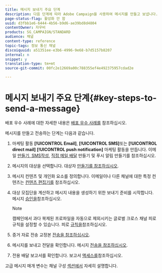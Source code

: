 ```yaml
---
title: 메시지 보내기 주요 단계
description: 다음 단계에 따라 Adobe Campaign을 사용하여 메시지를 만들고 보냅니다.
page-status-flag: 활성화 안 함
uuid: d3fbb1e6-6444-4b56-b9d6-ae39bd8d4804
contentOwner: 자우비
products: SG_CAMPAIGN/STANDARD
audience: 채널
content-type: reference
topic-tags: 정보 통신 채널
discoiquuid: a51351ee-e3b6-4996-9e68-b7d5157b8207
internal: n
snippet: y
translation-type: tm+mt
source-git-commit: 00fc2e12669a00c788355ef4e492375957cdad2e

---
```



# 메시지 보내기 주요 단계{#key-steps-to-send-a-message}

배포 우수 사례에 대한 자세한 내용은 [배포 우수 사례를](http://docs.campaign.adobe.com/doc/standard/getting_started/en/ACS_DeliveryBestPractices.html) 참조하십시오.

메시지를 만들고 전송하는 단계는 다음과 같습니다.

1. 마케팅 활동 **[!UICONTROL Email]**, **[!UICONTROL SMS]**&#x200B;또는 **[!UICONTROL direct mail]** **[!UICONTROL push notification]** 마케팅 활동을 만듭니다. 이메일 [만들기, SMS](../../channels/using/creating-an-email.md)[작성](../../channels/using/creating-an-sms-message.md), [직접 메일 배달](../../channels/using/creating-the-direct-mail.md) 만들기 및 푸시 알림 [](../../channels/using/preparing-and-sending-a-push-notification.md)만들기를 참조하십시오.
1. 메시지의 대상을 선택합니다. 대상자 [만들기를 참조하십시오](../../audiences/using/creating-audiences.md).
1. 메시지 컨텐츠 및 개인화 요소를 정의합니다. 이메일이나 다른 채널에 대한 특정 컨텐츠는 [컨텐츠 편집기를](../../designing/using/overview.md) 참조하십시오.
1. 대상 모집단을 계산하고 메시지 내용을 생성하기 위한 보내기 준비를 시작합니다. 메시지 [승인을](../../sending/using/preparing-the-send.md)참조하십시오.

   >[!NOTE]
   >
   >캠페인에서 과다 복제된 프로파일을 자동으로 제외시키는 글로벌 크로스 채널 피로 규칙을 설정할 수 있습니다. 피로 [규칙을](../../administration/using/fatigue-rules.md)참조하십시오.

1. 증거 자료 전송 교정본 [전송을 참조하십시오](../../sending/using/managing-test-profiles-and-sending-proofs.md#sending-proofs).
1. 메시지를 보내고 전달을 확인합니다. 메시지 [전송을 참조하십시오](../../sending/using/confirming-the-send.md).
1. 전용 배달 보고서를 확인합니다. 보고서 [액세스를](../../reporting/using/about-dynamic-reports.md)참조하십시오.

고급 메시지 매개 변수는 채널 구성 [섹션에서](../../administration/using/about-channel-configuration.md) 자세히 설명합니다.
